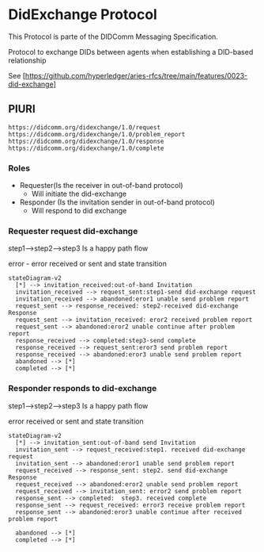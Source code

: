 # DidExchange Protocol

This Protocol is parte of the DIDComm Messaging Specification.

Protocol to exchange DIDs between agents when establishing a DID-based relationship

See [https://github.com/hyperledger/aries-rfcs/tree/main/features/0023-did-exchange]

## PIURI

`https://didcomm.org/didexchange/1.0/request`
`https://didcomm.org/didexchange/1.0/problem_report`
`https://didcomm.org/didexchange/1.0/response`
`https://didcomm.org/didexchange/1.0/complete`

### Roles

- Requester(Is the receiver in out-of-band protocol)
  - Will initiate the did-exchange 
- Responder (Is the invitation sender in out-of-band protocol)
  - Will respond to did exchange

  

### Requester request did-exchange
step1-->step2-->step3 Is a happy path flow

error - error received or sent and state transition

```mermaid
stateDiagram-v2
  [*] --> invitation_received:out-of-band Invitation
  invitation_received --> request_sent:step1-send did-exchange request
  invitation_received --> abandoned:eror1 unable send problem report
  request_sent --> response_received: step2-received did-exchange Response
  request_sent --> invitation_received: eror2 received problem report
  request_sent --> abandoned:eror2 unable continue after problem report
  response_received --> completed:step3-send complete
  response_received --> request_sent:eror3 send problem report
  response_received --> abandoned:eror3 unable send problem report
  abandoned --> [*]
  completed --> [*]
```


### Responder responds to did-exchange
step1-->step2-->step3 Is a happy path flow

error received or sent and state transition
```mermaid
stateDiagram-v2
  [*] --> invitation_sent:out-of-band send Invitation
  invitation_sent --> request_received:step1. received did-exchange request
  invitation_sent --> abandoned:eror1 unable send problem report
  request_received --> response_sent: step2. send did-exchange Response
  request_received --> abandoned:eror2 unable send problem report
  request_received --> invitation_sent: error2 send problem report
  response_sent --> completed:  step3. received complete
  response_sent --> request_received: error3 receive problem report
  response_sent --> abandoned:eror3 unable continue after received problem report

  abandoned --> [*]
  completed --> [*]
```
